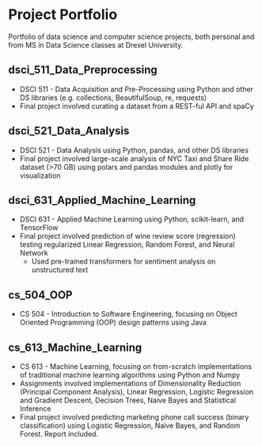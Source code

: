 # Project Portfolio
Portfolio of data science and computer science projects, both personal and from MS in Data Science classes at Drexel University.

## dsci_511_Data_Preprocessing
* DSCI 511 - Data Acquisition and Pre-Processing using Python and other DS libraries (e.g. collections, BeautifulSoup, re, requests)
* Final project involved curating a dataset from a REST-ful API and spaCy

## dsci_521_Data_Analysis
* DSCI 521 - Data Analysis using Python, pandas, and other DS libraries
* Final project involved large-scale analysis of NYC Taxi and Share Ride dataset (>70 GB) using polars and pandas modules and plotly for visualization

## dsci_631_Applied_Machine_Learning
* DSCI 631 - Applied Machine Learning using Python, scikit-learn, and TensorFlow
* Final project involved prediction of wine review score (regression) testing regularized Linear Regression, Random Forest, and Neural Network
    * Used pre-trained transformers for sentiment analysis on unstructured text

## cs_504_OOP
* CS 504 - Introduction to Software Engineering, focusing on Object Oriented Programming (OOP) design patterns using Java

## cs_613_Machine_Learning
* CS 613 - Machine Learning, focusing on from-scratch implementations of traditional machine learning algorithms using Python and Numpy
* Assignments involved implementations of Dimensionality Reduction (Principal Component Analysis), Linear Regression, Logistic Regression and Gradient Descent, Decision Trees, Naive Bayes and Statistical Inference
* Final project involved predicting marketing phone call success (binary classification) using Logistic Regression, Naive Bayes, and Random Forest. Report included.
